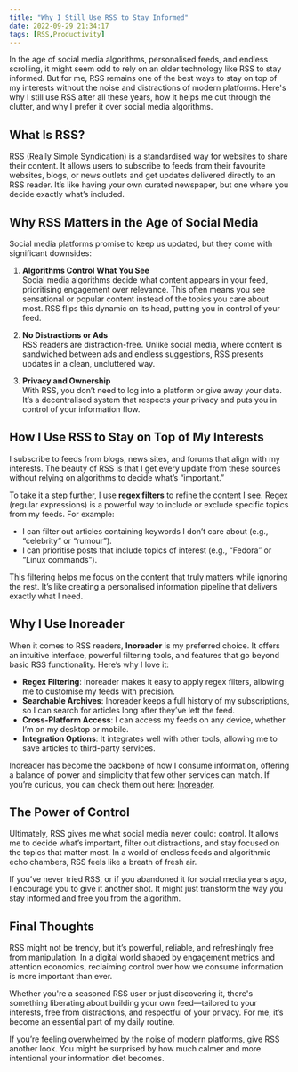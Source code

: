 ```yaml
---
title: "Why I Still Use RSS to Stay Informed"
date: 2022-09-29 21:34:17
tags: [RSS,Productivity]
---
```


In the age of social media algorithms, personalised feeds, and endless scrolling, it might seem odd to rely on an older technology like RSS to stay informed. But for me, RSS remains one of the best ways to stay on top of my interests without the noise and distractions of modern platforms. Here's why I still use RSS after all these years, how it helps me cut through the clutter, and why I prefer it over social media algorithms.

## What Is RSS?  

RSS (Really Simple Syndication) is a standardised way for websites to share their content. It allows users to subscribe to feeds from their favourite websites, blogs, or news outlets and get updates delivered directly to an RSS reader. It’s like having your own curated newspaper, but one where you decide exactly what’s included.

## Why RSS Matters in the Age of Social Media

Social media platforms promise to keep us updated, but they come with significant downsides:  

1. **Algorithms Control What You See**  
   Social media algorithms decide what content appears in your feed, prioritising engagement over relevance. This often means you see sensational or popular content instead of the topics you care about most. RSS flips this dynamic on its head, putting you in control of your feed.  

2. **No Distractions or Ads**  
   RSS readers are distraction-free. Unlike social media, where content is sandwiched between ads and endless suggestions, RSS presents updates in a clean, uncluttered way.  

3. **Privacy and Ownership**  
   With RSS, you don’t need to log into a platform or give away your data. It’s a decentralised system that respects your privacy and puts you in control of your information flow.  

## How I Use RSS to Stay on Top of My Interests  

I subscribe to feeds from blogs, news sites, and forums that align with my interests. The beauty of RSS is that I get every update from these sources without relying on algorithms to decide what’s “important.”  

To take it a step further, I use **regex filters** to refine the content I see. Regex (regular expressions) is a powerful way to include or exclude specific topics from my feeds. For example:  

- I can filter out articles containing keywords I don’t care about (e.g., “celebrity” or “rumour”).  
- I can prioritise posts that include topics of interest (e.g., “Fedora” or “Linux commands”).  

This filtering helps me focus on the content that truly matters while ignoring the rest. It’s like creating a personalised information pipeline that delivers exactly what I need.

## Why I Use Inoreader  

When it comes to RSS readers, **Inoreader** is my preferred choice. It offers an intuitive interface, powerful filtering tools, and features that go beyond basic RSS functionality. Here’s why I love it:  

- **Regex Filtering**: Inoreader makes it easy to apply regex filters, allowing me to customise my feeds with precision.  
- **Searchable Archives**: Inoreader keeps a full history of my subscriptions, so I can search for articles long after they’ve left the feed.  
- **Cross-Platform Access**: I can access my feeds on any device, whether I’m on my desktop or mobile.  
- **Integration Options**: It integrates well with other tools, allowing me to save articles to third-party services.  

Inoreader has become the backbone of how I consume information, offering a balance of power and simplicity that few other services can match. If you’re curious, you can check them out here: [Inoreader](https://www.inoreader.com).

## The Power of Control  

Ultimately, RSS gives me what social media never could: control. It allows me to decide what’s important, filter out distractions, and stay focused on the topics that matter most. In a world of endless feeds and algorithmic echo chambers, RSS feels like a breath of fresh air.  

If you’ve never tried RSS, or if you abandoned it for social media years ago, I encourage you to give it another shot. It might just transform the way you stay informed and free you from the algorithm.

## Final Thoughts

RSS might not be trendy, but it’s powerful, reliable, and refreshingly free from manipulation. In a digital world shaped by engagement metrics and attention economics, reclaiming control over how we consume information is more important than ever.

Whether you're a seasoned RSS user or just discovering it, there's something liberating about building your own feed—tailored to your interests, free from distractions, and respectful of your privacy. For me, it’s become an essential part of my daily routine.

If you’re feeling overwhelmed by the noise of modern platforms, give RSS another look. You might be surprised by how much calmer and more intentional your information diet becomes.
